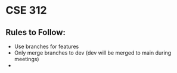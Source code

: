 # CSE 312

## Rules to Follow:
 - Use branches for features
 - Only merge branches to dev (dev will be merged to main during meetings)
 - 
